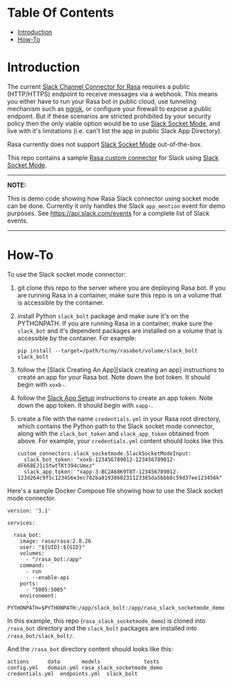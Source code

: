 # Table Of Contents

- [Introduction](#introduction)
- [How-To](#howto)

# Introduction <a name="introduction" />

The current [Slack Channel Connector for Rasa][rasa slack channel] requires
a public (HTTP/HTTPS) endpoint to receive messages via a webhook. This means
you either have to run your Rasa bot in public cloud, use tunneling mechanism
such as [ngrok][ngrok], or configure your firewall to expose a public endpoint.
But if these scenarios are stricted prohibited by your security policy then
the only viable option would be to use [Slack Socket Mode][slack socket mode],
and live with it's limitations (i.e. can't list the app in public
Slack App Directory).

Rasa currently does not support [Slack Socket Mode][slack socket mode]
out-of-the-box.

This repo contains a sample [Rasa custom connector][rasa custom connector]
for Slack using [Slack Socket Mode][slack socket mode].

---
**NOTE:**

This is demo code showing how Rasa Slack connector using socket mode can be
done. Currently it only handles the Slack `app_mention` event for demo
purposes. See https://api.slack.com/events for a complete list of Slack
events.

---


# How-To <a name="howto" />

To use the Slack socket mode connector:

1. git clone this repo to the server where you are deploying Rasa bot. If you
   are running Rasa in a container, make sure this repo is on a volume that
   is accessible by the container.

2. install Python `slack_bolt` package and make sure it's on the PYTHONPATH.
   If you are running Rasa in a container, make sure the `slack_bot` and it's
   dependent packages are installed on a volume that is accessible by the
   container. For example:

   ```
   pip install --target=/path/to/my/rasabot/volume/slack_bolt slack_bolt
   ```

3. follow the [Slack Creating An App][slack creating an app] instructions
   to create an app for your Rasa bot. Note down the bot token. It should
   begin with `xoxb-`.

4. follow the [Slack App Setup][slack app setup] instructions to create
   an app token. Note down the app token. It should begin with `xapp-`.

5. create a file with the name `credentials.yml` in your Rasa root directory,
   which contains the Python path to the Slack socket mode connector, along
   with the `slack_bot_token` and `slack_app_token` obtained from above.
   For example, your `credentials.yml` content should looks like this.

   ```
   custom_connectors.slack_socketmode.SlackSocketModeInput:
     slack_bot_token: "xoxb-123456789012-123456789012-dF668EJ1i5twtTKt394cUmxz"
     slack_app_token: "xapp-3-BC2A68K9T8T-123456789012-123d264c9f5c123456e3ec782ba8193868231123385da5bbb8c59d37ee123456k"
   ```

Here's a sample Docker Compose file showing how to use the Slack socket mode
connector.

```
version: '3.1'

services:

  rasa_bot:
    image: rasa/rasa:2.8.26
    user: "${UID}:${GID}"
    volumes:
      - "/rasa_bot:/app"
    command:
      - run
      - --enable-api
    ports:
      - "5005:5005"
    environment:
      - PYTHONPATH=$PYTHONPATH:/app/slack_bolt:/app/rasa_slack_socketmode_demo
```

In this example, this repo (`rasa_slack_socketmode_demo`) is cloned into
`/rasa_bot` directory and the `slack_bolt` packages are installed into
`/rasa_bot/slack_bolt/`.

And the `/rasa_bot` directory content should looks like this:

```
actions		 data		models			    tests
config.yml	 domain.yml	rasa_slack_socketmode_demo
credentials.yml  endpoints.yml	slack_bolt
```


[ngrok]: https://ngrok.com/
[rasa custom connector]: https://rasa.com/docs/rasa/connectors/custom-connectors/
[rasa slack channel]: https://rasa.com/docs/rasa/connectors/slack
[slack app setup]: https://api.slack.com/apis/connections/socket#setup
[slack socket mode]: https://api.slack.com/apis/connections/socket
